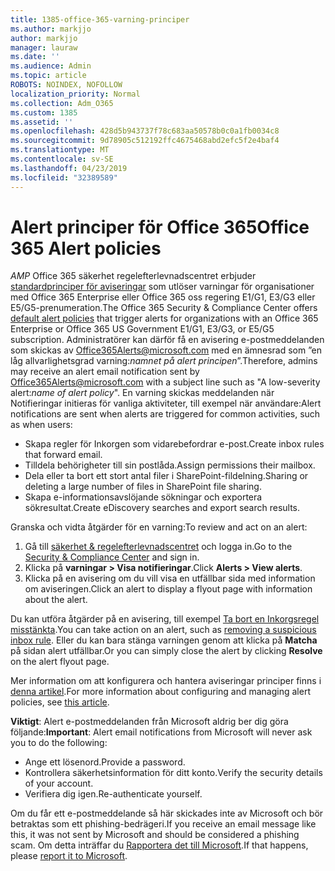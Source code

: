 ```yaml
---
title: 1385-office-365-varning-principer
ms.author: markjjo
author: markjjo
manager: lauraw
ms.date: ''
ms.audience: Admin
ms.topic: article
ROBOTS: NOINDEX, NOFOLLOW
localization_priority: Normal
ms.collection: Adm_O365
ms.custom: 1385
ms.assetid: ''
ms.openlocfilehash: 428d5b943737f78c683aa50578b0c0a1fb0034c8
ms.sourcegitcommit: 9d78905c512192ffc4675468abd2efc5f2e4baf4
ms.translationtype: MT
ms.contentlocale: sv-SE
ms.lasthandoff: 04/23/2019
ms.locfileid: "32389589"
---
```

# <a name="office-365-alert-policies"></a><span data-ttu-id="e9604-102">Alert principer för Office 365</span><span class="sxs-lookup"><span data-stu-id="e9604-102">Office 365 Alert policies</span></span>

<span data-ttu-id="e9604-103">_AMP_ Office 365 säkerhet regelefterlevnadscentret erbjuder [standardprinciper för aviseringar](https://docs.microsoft.com/office365/securitycompliance/alert-policies#default-alert-policies) som utlöser varningar för organisationer med Office 365 Enterprise eller Office 365 oss regering E1/G1, E3/G3 eller E5/G5-prenumeration.</span><span class="sxs-lookup"><span data-stu-id="e9604-103">The Office 365 Security & Compliance Center offers [default alert policies](https://docs.microsoft.com/office365/securitycompliance/alert-policies#default-alert-policies) that trigger alerts for organizations with an Office 365 Enterprise or Office 365 US Government E1/G1, E3/G3, or E5/G5 subscription.</span></span> <span data-ttu-id="e9604-104">Administratörer kan därför få en avisering e-postmeddelanden som skickas av Office365Alerts@microsoft.com med en ämnesrad som ”en låg allvarlighetsgrad varning:*namnet på alert principen*”.</span><span class="sxs-lookup"><span data-stu-id="e9604-104">Therefore, admins may receive an alert email notification sent by Office365Alerts@microsoft.com with a subject line such as "A low-severity alert:*name of alert policy*".</span></span> <span data-ttu-id="e9604-105">En varning skickas meddelanden när Notifieringar initieras för vanliga aktiviteter, till exempel när användare:</span><span class="sxs-lookup"><span data-stu-id="e9604-105">Alert notifications are sent when alerts are triggered for common activities, such as when users:</span></span>

- <span data-ttu-id="e9604-106">Skapa regler för Inkorgen som vidarebefordrar e-post.</span><span class="sxs-lookup"><span data-stu-id="e9604-106">Create inbox rules that forward email.</span></span>
- <span data-ttu-id="e9604-107">Tilldela behörigheter till sin postlåda.</span><span class="sxs-lookup"><span data-stu-id="e9604-107">Assign permissions their mailbox.</span></span>
- <span data-ttu-id="e9604-108">Dela eller ta bort ett stort antal filer i SharePoint-fildelning.</span><span class="sxs-lookup"><span data-stu-id="e9604-108">Sharing or deleting a large number of files in SharePoint file sharing.</span></span>
- <span data-ttu-id="e9604-109">Skapa e-informationsavslöjande sökningar och exportera sökresultat.</span><span class="sxs-lookup"><span data-stu-id="e9604-109">Create eDiscovery searches and export search results.</span></span>
 
<span data-ttu-id="e9604-110">Granska och vidta åtgärder för en varning:</span><span class="sxs-lookup"><span data-stu-id="e9604-110">To review and act on an alert:</span></span>

1. <span data-ttu-id="e9604-111">Gå till [säkerhet & regelefterlevnadscentret](https://protection.office.com) och logga in.</span><span class="sxs-lookup"><span data-stu-id="e9604-111">Go to the [Security & Compliance Center](https://protection.office.com) and sign in.</span></span>
2. <span data-ttu-id="e9604-112">Klicka på **varningar > Visa notifieringar**.</span><span class="sxs-lookup"><span data-stu-id="e9604-112">Click **Alerts > View alerts**.</span></span>
3. <span data-ttu-id="e9604-113">Klicka på en avisering om du vill visa en utfällbar sida med information om aviseringen.</span><span class="sxs-lookup"><span data-stu-id="e9604-113">Click an alert to display a flyout page with information about the alert.</span></span>

<span data-ttu-id="e9604-114">Du kan utföra åtgärder på en avisering, till exempel [Ta bort en Inkorgsregel misstänkta](https://docs.microsoft.com/office365/securitycompliance/responding-to-a-compromised-email-account).</span><span class="sxs-lookup"><span data-stu-id="e9604-114">You can take action on an alert, such as [removing a suspicious inbox rule](https://docs.microsoft.com/office365/securitycompliance/responding-to-a-compromised-email-account).</span></span> <span data-ttu-id="e9604-115">Eller du kan bara stänga varningen genom att klicka på **Matcha** på sidan alert utfällbar.</span><span class="sxs-lookup"><span data-stu-id="e9604-115">Or you can simply close the alert by clicking **Resolve** on the alert flyout page.</span></span>

<span data-ttu-id="e9604-116">Mer information om att konfigurera och hantera aviseringar principer finns i [denna artikel](https://docs.microsoft.com/office365/securitycompliance/alert-policies).</span><span class="sxs-lookup"><span data-stu-id="e9604-116">For more information about configuring and managing alert policies, see  [this article](https://docs.microsoft.com/office365/securitycompliance/alert-policies).</span></span>

<span data-ttu-id="e9604-117">**Viktigt**: Alert e-postmeddelanden från Microsoft aldrig ber dig göra följande:</span><span class="sxs-lookup"><span data-stu-id="e9604-117">**Important**: Alert email notifications from Microsoft will never ask you to do the following:</span></span>

- <span data-ttu-id="e9604-118">Ange ett lösenord.</span><span class="sxs-lookup"><span data-stu-id="e9604-118">Provide a password.</span></span>
- <span data-ttu-id="e9604-119">Kontrollera säkerhetsinformation för ditt konto.</span><span class="sxs-lookup"><span data-stu-id="e9604-119">Verify the security details of your account.</span></span>
- <span data-ttu-id="e9604-120">Verifiera dig igen.</span><span class="sxs-lookup"><span data-stu-id="e9604-120">Re-authenticate yourself.</span></span>

<span data-ttu-id="e9604-121">Om du får ett e-postmeddelande så här skickades inte av Microsoft och bör betraktas som ett phishing-bedrägeri.</span><span class="sxs-lookup"><span data-stu-id="e9604-121">If you receive an email message like this, it was not sent by Microsoft and should be considered a phishing scam.</span></span> <span data-ttu-id="e9604-122">Om detta inträffar du [Rapportera det till Microsoft](https://docs.microsoft.com/office365/SecurityCompliance/report-junk-email-and-phishing-scams-in-outlook-on-the-web-eop).</span><span class="sxs-lookup"><span data-stu-id="e9604-122">If that happens, please [report it to Microsoft](https://docs.microsoft.com/office365/SecurityCompliance/report-junk-email-and-phishing-scams-in-outlook-on-the-web-eop).</span></span>
